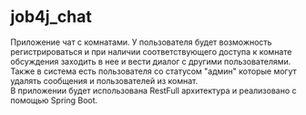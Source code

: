 # job4j_chat
Приложение чат с комнатами. У пользователя будет возможность регистрироваться и при наличии соответствующего доступа к комнате обсуждения заходить в нее и вести диалог с другими пользователями. Также в система есть пользователя со статусом "админ" которые могут удалять сообщения и пользователей из комнат.
<br>В приложении будет использована RestFull архитектура и реализовано с помощью Spring Boot.
